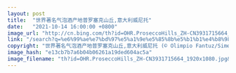 ```yaml
---
layout: post
title:  "世界著名气泡酒产地普罗塞克山丘,意大利威尼托"
date:   "2021-10-14 16:00:00 +0800"
image_url: "http://cn.bing.com/th?id=OHR.ProseccoHills_ZH-CN3931715664_1920x1080.jpg&rf=LaDigue_1920x1080.jpg&pid=hp"
link: "/search?q=%e6%99%ae%e7%bd%97%e5%a1%9e%e5%85%8b%e5%b1%b1%e4%b8%98&form=hpcapt&mkt=zh-cn"
copyright: "世界著名气泡酒产地普罗塞克山丘,意大利威尼托 (© Olimpio Fantuz/Sime/eStock Photo)"
image_hash: "e13cb7b7a6b04b06261a19ded604ac5a"
image_filename: "th?id=OHR.ProseccoHills_ZH-CN3931715664_1920x1080.jpg&rf=LaDigue_1920x1080.jpg&pid=hp"
---
```

